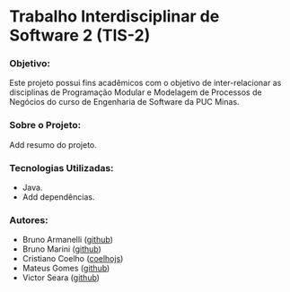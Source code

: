 
# Trabalho Interdisciplinar de Software 2 (TIS-2)

### Objetivo:
Este projeto possui fins acadêmicos com o objetivo de inter-relacionar as disciplinas de Programação Modular e Modelagem de Processos de Negócios do curso de Engenharia de Software da PUC Minas.

### Sobre o Projeto:
Add resumo do projeto.

### Tecnologias Utilizadas:
* Java.
* Add dependências.

### Autores:
* Bruno Armanelli ([github]())
* Bruno Marini ([github]())
* Cristiano Coelho ([coelhojs](https://github.com/coelhojs))
* Mateus Gomes ([github]())
* Victor Seara ([github]())
